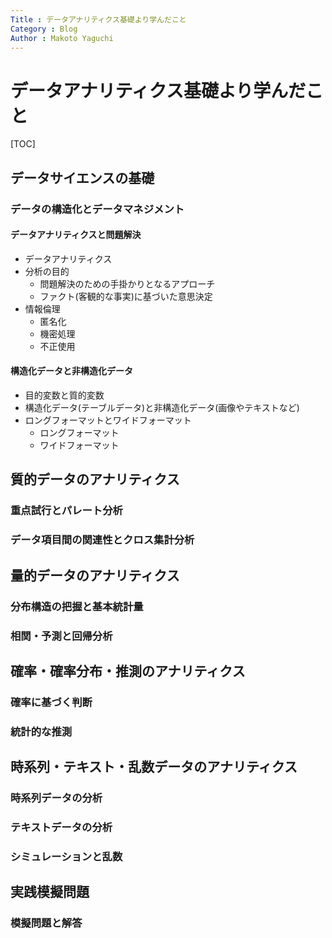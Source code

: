 ```yaml
---
Title : データアナリティクス基礎より学んだこと
Category : Blog
Author : Makoto Yaguchi
---
```


# データアナリティクス基礎より学んだこと

[TOC]

## データサイエンスの基礎
### データの構造化とデータマネジメント
#### データアナリティクスと問題解決
- データアナリティクス
- 分析の目的
    - 問題解決のための手掛かりとなるアプローチ
    - ファクト(客観的な事実)に基づいた意思決定
- 情報倫理
    - 匿名化
    - 機密処理
    - 不正使用

#### 構造化データと非構造化データ
- 目的変数と質的変数
- 構造化データ(テーブルデータ)と非構造化データ(画像やテキストなど)
- ロングフォーマットとワイドフォーマット
    - ロングフォーマット
    - ワイドフォーマット

## 質的データのアナリティクス
### 重点試行とパレート分析
### データ項目間の関連性とクロス集計分析

## 量的データのアナリティクス
### 分布構造の把握と基本統計量
### 相関・予測と回帰分析

## 確率・確率分布・推測のアナリティクス
### 確率に基づく判断
### 統計的な推測

## 時系列・テキスト・乱数データのアナリティクス
### 時系列データの分析
### テキストデータの分析
### シミュレーションと乱数

## 実践模擬問題
### 模擬問題と解答